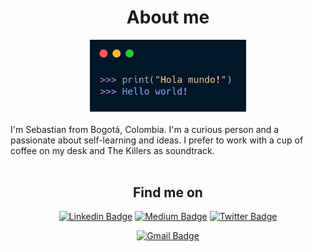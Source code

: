
<h1 align="center">About me </h1>
<div align="center">
<img src="static/carbon.png" width="250"/>
</div>
<br>
I'm Sebastian from Bogotá, Colombia. I'm a curious person and a passionate about self-learning and ideas. I prefer to work with a cup of coffee on my desk and The Killers as soundtrack.
<br>
<br>
<h2 align="center"> Find me on </h2>
<div align="center">

  [![Linkedin Badge](https://img.shields.io/badge/-jsparadacelis-blue?style=flat-square&logo=Linkedin&logoColor=white&link=https://www.linkedin.com/in/jsparadacelis/)](https://www.linkedin.com/in/jsparadacelis/)
  [![Medium Badge](https://img.shields.io/badge/-jsparadacelis-black?style=flat-square&logo=Github&logoColor=white&link=https://github.com/jsparadacelis)](https://github.com/jsparadacelis)
  [![Twitter Badge](https://img.shields.io/badge/-jsparadacelis-blue?style=flat-square&logo=Twitter&logoColor=white&link=https://twitter.com/jsparadacelis)](https://twitter.com/jsparadacelis)
</div>


<div align="center">

  [![Gmail Badge](https://img.shields.io/badge/-parada.celis@gmail.com-c14438?style=flat-square&logo=Gmail&logoColor=white&link=mailto:parada.celis@gmail.com)](mailto:parada.celis@gmail.com)

</div>
